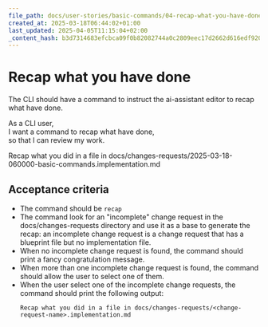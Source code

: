 ```yaml
---
file_path: docs/user-stories/basic-commands/04-recap-what-you-have-done.md
created_at: 2025-03-18T06:44:02+01:00
last_updated: 2025-04-05T11:15:04+02:00
_content_hash: b3d7314683efcbca09f0b82082744a0c2809eec17d2662d616edf92020a5d4f7
---
```


# Recap what you have done
The CLI should have a command to instruct the ai-assistant editor to recap what have done.

As a CLI user,  
I want a command to recap what have done,  
so that I can review my work.

Recap what you did in a file in docs/changes-requests/2025-03-18-060000-basic-commands.implementation.md

## Acceptance criteria
- The command should be `recap`
- The command look for an "incomplete" change request in the docs/changes-requests directory and use it as a base to generate the recap: an incomplete change request is a change request that has a blueprint file but no implementation file.
- When no incomplete change request is found, the command should print a fancy congratulation message.
- When more than one incomplete change request is found, the command should allow the user to select one of them.
- When the user select one of the incomplete change requests, the command should print the following output:
  ```
  Recap what you did in a file in docs/changes-requests/<change-request-name>.implementation.md
  ```